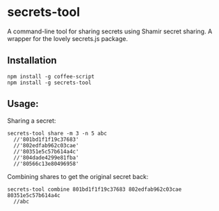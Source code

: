# secrets-tool
A command-line tool for sharing secrets using Shamir secret sharing.
A wrapper for the lovely secrets.js package.

## Installation
```
npm install -g coffee-script
npm install -g secrets-tool
```

## Usage:

Sharing a secret:
```
secrets-tool share -m 3 -n 5 abc
  //'801bd1f1f19c37683'
  //'802edfab962c03cae'
  //'80351e5c57b614a4c'
  //'804dade4299e81fba'
  //'80566c13e80496958'
```

Combining shares to get the original secret back:
```
secrets-tool combine 801bd1f1f19c37683 802edfab962c03cae 80351e5c57b614a4c
  //abc
```

